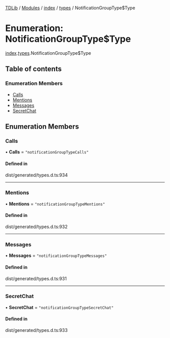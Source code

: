 [TDLib](../README.md) / [Modules](../modules.md) / [index](../modules/index.md) / [types](../modules/index.types.md) / NotificationGroupType$Type

# Enumeration: NotificationGroupType$Type

[index](../modules/index.md).[types](../modules/index.types.md).NotificationGroupType$Type

## Table of contents

### Enumeration Members

- [Calls](index.types.NotificationGroupType_Type.md#calls)
- [Mentions](index.types.NotificationGroupType_Type.md#mentions)
- [Messages](index.types.NotificationGroupType_Type.md#messages)
- [SecretChat](index.types.NotificationGroupType_Type.md#secretchat)

## Enumeration Members

### Calls

• **Calls** = ``"notificationGroupTypeCalls"``

#### Defined in

dist/generated/types.d.ts:934

___

### Mentions

• **Mentions** = ``"notificationGroupTypeMentions"``

#### Defined in

dist/generated/types.d.ts:932

___

### Messages

• **Messages** = ``"notificationGroupTypeMessages"``

#### Defined in

dist/generated/types.d.ts:931

___

### SecretChat

• **SecretChat** = ``"notificationGroupTypeSecretChat"``

#### Defined in

dist/generated/types.d.ts:933
